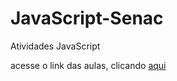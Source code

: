 # JavaScript-Senac
Atividades JavaScript 

acesse o link das aulas, clicando [aqui](https://natalipf.github.io/JavaScript-Senac/)
